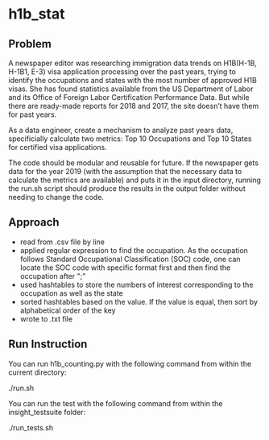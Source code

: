# h1b_stat
## Problem
A newspaper editor was researching immigration data trends on H1B(H-1B, H-1B1, E-3) visa application processing over the past years, trying to identify the occupations and states with the most number of approved H1B visas. She has found statistics available from the US Department of Labor and its Office of Foreign Labor Certification Performance Data. But while there are ready-made reports for 2018 and 2017, the site doesn’t have them for past years.

As a data engineer, create a mechanism to analyze past years data, specificially calculate two metrics: Top 10 Occupations and Top 10 States for certified visa applications.

The code should be modular and reusable for future. If the newspaper gets data for the year 2019 (with the assumption that the necessary data to calculate the metrics are available) and puts it in the input directory, running the run.sh script should produce the results in the output folder without needing to change the code.

## Approach
* read from .csv file by line
* applied regular expression to find the occupation. As the occupation follows Standard Occupational Classification (SOC) code, one can locate the SOC code with specific format first and then find the occupation after ";"
* used hashtables to store the numbers of interest corresponding to the occupation as well as the state
* sorted hashtables based on the value. If the value is equal, then sort by alphabetical order of the key
* wrote to .txt file

## Run Instruction
You can run h1b_counting.py with the following command from within the current directory:

./run.sh 


You can run the test with the following command from within the insight_testsuite folder:

./run_tests.sh 



